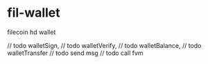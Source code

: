 # fil-wallet
filecoin hd wallet

// todo walletSign,
// todo walletVerify,
// todo walletBalance,
// todo walletTransfer
// todo send msg
// todo call fvm
